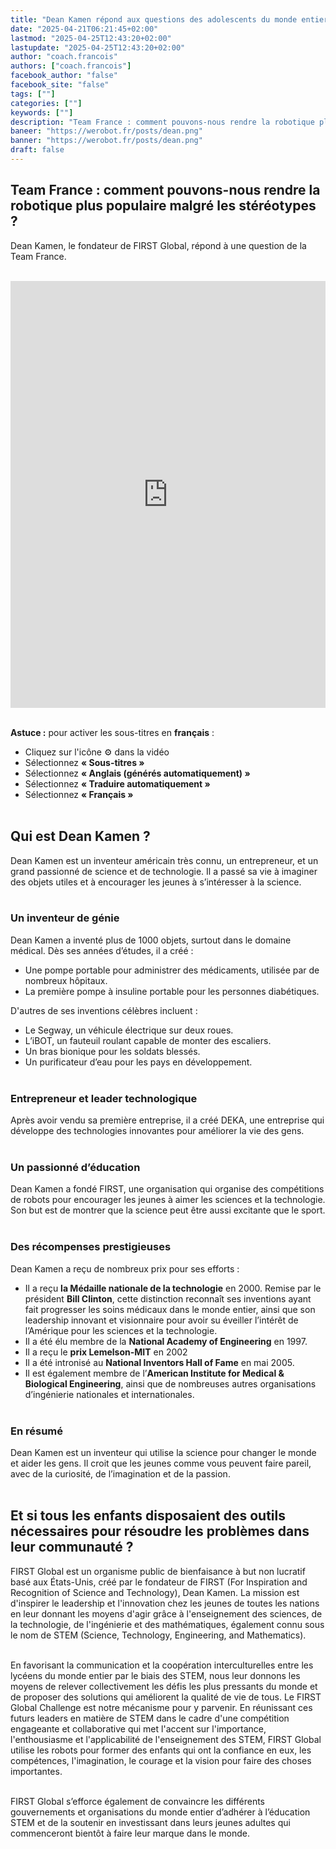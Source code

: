 ```yaml
---
title: "Dean Kamen répond aux questions des adolescents du monde entier | FIRST Global"
date: "2025-04-21T06:21:45+02:00"
lastmod: "2025-04-25T12:43:20+02:00"
lastupdate: "2025-04-25T12:43:20+02:00"
author: "coach.francois"
authors: ["coach.francois"]
facebook_author: "false"
facebook_site: "false"
tags: [""]
categories: [""]
keywords: [""]
description: "Team France : comment pouvons-nous rendre la robotique plus populaire malgré les stéréotypes ?"
baneer: "https://werobot.fr/posts/dean.png"
banner: "https://werobot.fr/posts/dean.png"
draft: false
---
```

## Team France : comment pouvons-nous rendre la robotique plus populaire malgré les stéréotypes ?

Dean Kamen, le fondateur de FIRST Global, répond à une question de la Team France.

<br>
<iframe width="100%" height="683" src="https://www.youtube.com/embed/W20iGPFUNRg?si=YNgMHTV9ZOEFUvTZ&amp;start=569&amp;end=624" title="YouTube video player" frameborder="0" allow="accelerometer; autoplay; clipboard-write; encrypted-media; gyroscope; picture-in-picture; web-share" referrerpolicy="strict-origin-when-cross-origin" allowfullscreen></iframe>
<br><br>

<strong>Astuce :</strong> pour activer les sous-titres en <strong>français</strong> :
- Cliquez sur l'icône ⚙️ dans la vidéo
- Sélectionnez <strong>« Sous-titres »</strong>
- Sélectionnez <strong>« Anglais (générés automatiquement) »</strong>
- Sélectionnez <strong>« Traduire automatiquement »</strong>
- Sélectionnez <strong>« Français »</strong>
<br><br>

## Qui est Dean Kamen ?

Dean Kamen est un inventeur américain très connu, un entrepreneur, et un grand passionné de science et de technologie. Il a passé sa vie à imaginer des objets utiles et à encourager les jeunes à s’intéresser à la science.
<br><br>

### Un inventeur de génie
Dean Kamen a inventé plus de 1000 objets, surtout dans le domaine médical. Dès ses années d’études, il a créé :
- Une pompe portable pour administrer des médicaments, utilisée par de nombreux hôpitaux.
- La première pompe à insuline portable pour les personnes diabétiques.

D'autres de ses inventions célèbres incluent :
- Le Segway, un véhicule électrique sur deux roues.
- L’iBOT, un fauteuil roulant capable de monter des escaliers.
- Un bras bionique pour les soldats blessés.
- Un purificateur d’eau pour les pays en développement.
<br><br>

### Entrepreneur et leader technologique
Après avoir vendu sa première entreprise, il a créé DEKA, une entreprise qui développe des technologies innovantes pour améliorer la vie des gens.
<br><br>

### Un passionné d’éducation
Dean Kamen a fondé FIRST, une organisation qui organise des compétitions de robots pour encourager les jeunes à aimer les sciences et la technologie. Son but est de montrer que la science peut être aussi excitante que le sport.
<br><br>

### Des récompenses prestigieuses
Dean Kamen a reçu de nombreux prix pour ses efforts :
- Il a reçu **la Médaille nationale de la technologie** en 2000. Remise par le président **Bill Clinton**, cette distinction reconnaît ses inventions ayant fait progresser les soins médicaux dans le monde entier, ainsi que son leadership innovant et visionnaire pour avoir su éveiller l’intérêt de l’Amérique pour les sciences et la technologie.
- Il a été élu membre de la **National Academy of Engineering** en 1997.
- Il a reçu le **prix Lemelson-MIT** en 2002
- Il a été intronisé au **National Inventors Hall of Fame** en mai 2005.
- Il est également membre de l’**American Institute for Medical & Biological Engineering**, ainsi que de nombreuses autres organisations d’ingénierie nationales et internationales.
<br><br>

### En résumé
Dean Kamen est un inventeur qui utilise la science pour changer le monde et aider les gens. Il croit que les jeunes comme vous peuvent faire pareil, avec de la curiosité, de l’imagination et de la passion.
<br><br>

## Et si tous les enfants disposaient des outils nécessaires pour résoudre les problèmes dans leur communauté ?

FIRST Global est un organisme public de bienfaisance à but non lucratif basé aux États-Unis, créé par le fondateur de FIRST (For Inspiration and Recognition of Science and Technology), Dean Kamen. La mission est d'inspirer le leadership et l'innovation chez les jeunes de toutes les nations en leur donnant les moyens d'agir grâce à l'enseignement des sciences, de la technologie, de l'ingénierie et des mathématiques, également connu sous le nom de STEM (Science, Technology, Engineering, and Mathematics).
<br><br>

En favorisant la communication et la coopération interculturelles entre les lycéens du monde entier par le biais des STEM, nous leur donnons les moyens de relever collectivement les défis les plus pressants du monde et de proposer des solutions qui améliorent la qualité de vie de tous. Le FIRST Global Challenge est notre mécanisme pour y parvenir. En réunissant ces futurs leaders en matière de STEM dans le cadre d'une compétition engageante et collaborative qui met l'accent sur l'importance, l'enthousiasme et l'applicabilité de l'enseignement des STEM, FIRST Global utilise les robots pour former des enfants qui ont la confiance en eux, les compétences, l'imagination, le courage et la vision pour faire des choses importantes.
<br><br>

FIRST Global s’efforce également de convaincre les différents gouvernements et organisations du monde entier d’adhérer à l’éducation STEM et de la soutenir en investissant dans leurs jeunes adultes qui commenceront bientôt à faire leur marque dans le monde.


































